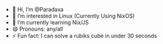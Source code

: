- 👋 Hi, I’m @Paradaxa
- 👀 I’m interested in Linux (Currently Using NixOS)
- 🌱 I’m currently learning Nix/JS
- 😄 Pronouns: any/all
- ⚡ Fun fact: I can solve a rubiks cube in under 30 seconds

<!---
Paradaxa/Paradaxa is a ✨ special ✨ repository because its `README.md` (this file) appears on your GitHub profile.
You can click the Preview link to take a look at your changes.
--->
